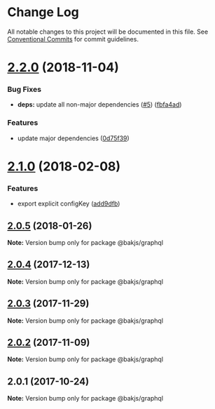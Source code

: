 # Change Log

All notable changes to this project will be documented in this file.
See [Conventional Commits](https://conventionalcommits.org) for commit guidelines.

# [2.2.0](https://github.com/bakjs/plugins/compare/@bakjs/graphql@2.1.0...@bakjs/graphql@2.2.0) (2018-11-04)


### Bug Fixes

* **deps:** update all non-major dependencies ([#5](https://github.com/bakjs/plugins/issues/5)) ([fbfa4ad](https://github.com/bakjs/plugins/commit/fbfa4ad))


### Features

* update major dependencies ([0d75f39](https://github.com/bakjs/plugins/commit/0d75f39))





<a name="2.1.0"></a>
# [2.1.0](https://github.com/bakjs/plugins/compare/@bakjs/graphql@2.0.5...@bakjs/graphql@2.1.0) (2018-02-08)


### Features

* export explicit configKey ([add9dfb](https://github.com/bakjs/plugins/commit/add9dfb))




<a name="2.0.5"></a>
## [2.0.5](https://github.com/bakjs/plugins/compare/@bakjs/graphql@2.0.4...@bakjs/graphql@2.0.5) (2018-01-26)




**Note:** Version bump only for package @bakjs/graphql

<a name="2.0.4"></a>
## [2.0.4](https://github.com/bakjs/plugins/compare/@bakjs/graphql@2.0.3...@bakjs/graphql@2.0.4) (2017-12-13)




**Note:** Version bump only for package @bakjs/graphql

<a name="2.0.3"></a>
## [2.0.3](https://github.com/bakjs/plugins/compare/@bakjs/graphql@2.0.2...@bakjs/graphql@2.0.3) (2017-11-29)




**Note:** Version bump only for package @bakjs/graphql

<a name="2.0.2"></a>
## [2.0.2](https://github.com/bakjs/plugins/compare/@bakjs/graphql@2.0.1...@bakjs/graphql@2.0.2) (2017-11-09)




**Note:** Version bump only for package @bakjs/graphql

<a name="2.0.1"></a>
## 2.0.1 (2017-10-24)




**Note:** Version bump only for package @bakjs/graphql
